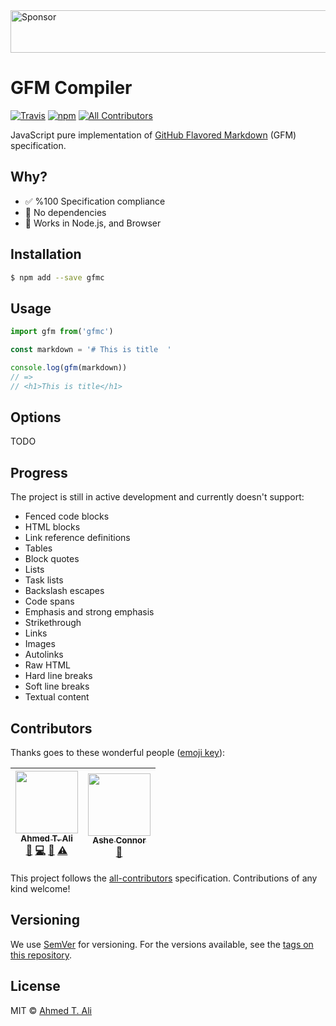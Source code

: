 <a target='_blank' rel='nofollow' href='https://app.codesponsor.io/link/yF8xMRYKxBs3t9VeMWabeRrx/ahmed-taj/gfmc'>
  <img alt='Sponsor' width='888' height='68' src='https://app.codesponsor.io/embed/yF8xMRYKxBs3t9VeMWabeRrx/ahmed-taj/gfmc.svg' />
</a>

# GFM Compiler

[![Travis](https://img.shields.io/travis/ahmed-taj/gfmc.svg)](travis-ci.org/ahmed-taj/gfmc)
[![npm](https://img.shields.io/npm/v/gfmc.svg)](https://www.npmjs.com/package/gfmc)
[![All Contributors](https://img.shields.io/badge/all_contributors-2-brightgreen.svg?style=flat-square)](#contributors)

JavaScript pure implementation of [GitHub Flavored Markdown](https://github.github.com/gfm) (GFM) specification.

## Why?

- ✅ %100 Specification compliance
- 🚫 No dependencies
- 🚀 Works in Node.js, and Browser

## Installation

```sh
$ npm add --save gfmc
```

## Usage

```javascript
import gfm from('gfmc')

const markdown = '# This is title  '

console.log(gfm(markdown))
// =>
// <h1>This is title</h1>
```

## Options

TODO

## Progress

The project is still in active development and currently doesn't support:

- Fenced code blocks
- HTML blocks
- Link reference definitions
- Tables 
- Block quotes
- Lists
- Task lists
- Backslash escapes
- Code spans
- Emphasis and strong emphasis
- Strikethrough 
- Links
- Images
- Autolinks 
- Raw HTML
- Hard line breaks
- Soft line breaks
- Textual content

## Contributors

Thanks goes to these wonderful people ([emoji key](https://github.com/kentcdodds/all-contributors#emoji-key)):

<!-- ALL-CONTRIBUTORS-LIST:START - Do not remove or modify this section -->
| [<img src="https://avatars1.githubusercontent.com/u/12673605?v=4" width="100px;"/><br /><sub>Ahmed T. Ali</sub>](https://github.com/ahmed-taj)<br />[📝](#blog-ahmed-taj "Blogposts") [💻](https://github.com/ahmed-taj/gfmc/commits?author=ahmed-taj "Code") [📖](https://github.com/ahmed-taj/gfmc/commits?author=ahmed-taj "Documentation") [⚠️](https://github.com/ahmed-taj/gfmc/commits?author=ahmed-taj "Tests") | [<img src="https://avatars1.githubusercontent.com/u/1915?v=4" width="100px;"/><br /><sub>Ashe Connor</sub>](https://kivikakk.ee)<br />[💬](#question-kivikakk "Answering Questions") |
| :---------------------------------------------------------------------------------------------------------------------------------------------------------------------------------------------------------------------------------------------------------------------------------------------------------------------------------------------------------------------------------------------------------------------: | :----------------------------------------------------------------------------------------------------------------------------------------------------------------------------------: |
<!-- ALL-CONTRIBUTORS-LIST:END -->

This project follows the [all-contributors](https://github.com/kentcdodds/all-contributors) specification. Contributions of any kind welcome!

## Versioning

We use [SemVer](http://semver.org/) for versioning. For the versions available, see the [tags on this repository](https://github.com/ahmed-taj/gfmc/releases).

## License

MIT © [Ahmed T. Ali](https://github.com/ahmed-taj)
